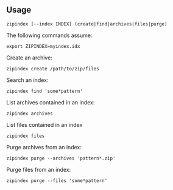 ## Usage

    zipindex [--index INDEX] (create|find|archives|files|purge)

The following commands assume:

    export ZIPINDEX=myindex.idx

Create an archive:

    zipindex create /path/to/zip/files

Search an index:

    zipindex find 'some*pattern'

List archives contained in an index:

    zipindex archives

List files contained in an index

    zipindex files

Purge archives from an index:

    zipindex purge --archives 'pattern*.zip'

Purge files from an index:

    zipindex purge --files 'some*pattern'
